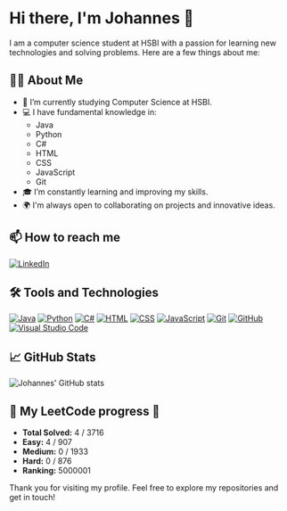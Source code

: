 # Hi there, I'm Johannes 👋

I am a computer science student at HSBI with a passion for learning new technologies and solving problems. Here are a few things about me:

## 🧑‍💻 About Me

- 🌱 I’m currently studying Computer Science at HSBI.
- 💻 I have fundamental knowledge in:
  - Java
  - Python
  - C#
  - HTML
  - CSS
  - JavaScript
  - Git
- 🎓 I’m constantly learning and improving my skills.
- 🌍 I'm always open to collaborating on projects and innovative ideas.

## 📫 How to reach me
[![LinkedIn](https://img.shields.io/badge/LinkedIn-0077B5?style=for-the-badge&logo=linkedin&logoColor=white)](https://www.linkedin.com/in/johannes-pries-a5998432b/)

## 🛠️ Tools and Technologies
[![Java](https://img.shields.io/badge/Java-f58312?style=for-the-badge&logo=java&logoColor=white)]()
[![Python](https://img.shields.io/badge/Python-4081b3?style=for-the-badge&logo=Python&logoColor=white)]()
[![C#](https://img.shields.io/badge/C%23-239120?style=for-the-badge&logo=c-sharp&logoColor=white)]()
[![HTML](https://img.shields.io/badge/HTML5-E34F26?style=for-the-badge&logo=html5&logoColor=white)]()
[![CSS](https://img.shields.io/badge/CSS3-1572B6?style=for-the-badge&logo=css3&logoColor=white)]()
[![JavaScript](https://img.shields.io/badge/JavaScript-F7DF1E?style=for-the-badge&logo=javascript&logoColor=black)]()
[![Git](https://img.shields.io/badge/Git-F05032?style=for-the-badge&logo=git&logoColor=white)]()
[![GitHub](https://img.shields.io/badge/GitHub-181717?style=for-the-badge&logo=github&logoColor=white)]()
[![Visual Studio Code](https://img.shields.io/badge/Visual_Studio_Code-0078D4?style=for-the-badge&logo=visual-studio-code&logoColor=white)]()

## 📈 GitHub Stats
![Johannes' GitHub stats](https://github-readme-stats.vercel.app/api?username=Johannes-pries&show_icons=true&theme=radical)








































































































































































































































<!-- LEETCODE-STATS-START -->
## 🚀 My LeetCode progress 🚀

- **Total Solved:** 4 / 3716
- **Easy:** 4 / 907
- **Medium:** 0 / 1933
- **Hard:** 0 / 876
- **Ranking:** 5000001

<!-- LEETCODE-STATS-END -->








































































































































































































































Thank you for visiting my profile. Feel free to explore my repositories and get in touch!

